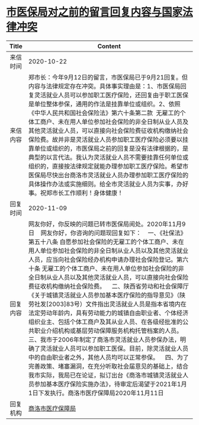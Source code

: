 # <a href="http://www.shangluo.gov.cn/zmhd/ldxxxx.jsp?urltype=leadermail.LeaderMailContentUrl&wbtreeid=1112&leadermailid=6554">市医保局对之前的留言回复内容与国家法律冲突</a>
| Title |                                                                                                                                                                                                                                                                                      Content                                                                                                                                                                                                                                                                                       |
|:-----:|------------------------------------------------------------------------------------------------------------------------------------------------------------------------------------------------------------------------------------------------------------------------------------------------------------------------------------------------------------------------------------------------------------------------------------------------------------------------------------------------------------------------------------------------------------------------------------|
| 来信时间  | 2020-10-22                                                                                                                                                                                                                                                                                                                                                                                                                                                                                                                                                                         |
| 来信内容  | 郑市长：今年9月12日的留言，市医保局已于9月21回复。但内容与法律规定存在冲突。具体事实理由是：1、市医保局回复灵活就业人员可以参加职工医疗保险，还回复由于职工医保是单位整体参保，通用的作法是挂靠单位或组织。2、依照《中华人民共和国社会保险法》第六十条第二款  无雇工的个体工商户、未在用人单位参加社会保险的非全日制从业人员及其他灵活就业人员，可以直接向社会保险费征收机构缴纳社会保险费。故并非是灵活就业人员参加职工医疗保险必须要以挂靠单位或组织的，市医保局之前的回复是没有法律根据的，是典型的以言代法。我认为灵活就业人员不需要挂靠任何单位或组织的，直接按法律规定就能办理参加职工医疗保险。希望市医保局尽快出台商洛市灵活就业人员办理参加职工医疗保险的具体操作办法或实施细则。给全市灵活就业人员为实事，办好事。祝郑市长工作顺利！身体健康！                                                                                                                                                                                                  |
| 回复时间  | 2020-11-09                                                                                                                                                                                                                                                                                                                                                                                                                                                                                                                                                                         |
| 回复内容  | 网友你好，你反映的问题已转市医保局阅处。2020年11月9日    网友你好，你咨询的问题现回复如下：    一、《社保法》第五十八条 自愿参加社会保险的无雇工的个体工商户、未在用人单位参加社会保险的非全日制从业人员以及其他灵活就业人员，应当向社会保险经办机构申请办理社会保险登记。第六十条 无雇工的个体工商户、未在用人单位参加社会保险的非全日制从业人员以及其他灵活就业人员，可以直接向社会保险费征收机构缴纳社会保险费。    二、陕西省劳动和社会保障厅《关于城镇灵活就业人员参加基本医疗保险的指导意见》（陕劳社发[2003]83号）文件指出灵活就业人员是指本省境内在法定劳动年龄内，具有劳动能力的城镇自由职业者、个体经济组织业主、包括个体工商户及其从业人员、在各级经批准的公共职业介绍机构或基层劳动保障服务机构托管档案的人员。    三、我市于2006年制定了商洛市灵活就业人员参保办法，明确了灵活就业人员可以参加职工医保。目前，除灵活就业人员中的自由职业者之外，其他人员均可以正常参保。    四、为了完善政策、堵塞漏洞，在充分听取社会届意见的基础上，结合我市实际，我局已在论证，拟订出台《商洛市城镇灵活就业人员参加基本医疗保险实施办法》，待审定后渴望于2021年1月1日下发执行。商洛市医疗保障局2020年11月11日 |
| 回复机构  | <a href="../../categories/agencies/商洛市医疗保障局.md">商洛市医疗保障局</a>                                                                                                                                                                                                                                                                                                                                                                                                                                                                                                                       |